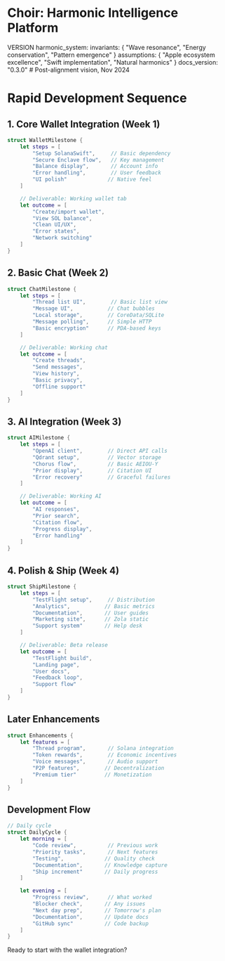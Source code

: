 # Choir: Harmonic Intelligence Platform

VERSION harmonic_system:
invariants: {
"Wave resonance",
"Energy conservation",
"Pattern emergence"
}
assumptions: {
"Apple ecosystem excellence",
"Swift implementation",
"Natural harmonics"
}
docs_version: "0.3.0"  # Post-alignment vision, Nov 2024
# Rapid Development Sequence

## 1. Core Wallet Integration (Week 1)
```swift
struct WalletMilestone {
    let steps = [
        "Setup SolanaSwift",     // Basic dependency
        "Secure Enclave flow",   // Key management
        "Balance display",       // Account info
        "Error handling",        // User feedback
        "UI polish"             // Native feel
    ]

    // Deliverable: Working wallet tab
    let outcome = [
        "Create/import wallet",
        "View SOL balance",
        "Clean UI/UX",
        "Error states",
        "Network switching"
    ]
}
```

## 2. Basic Chat (Week 2)
```swift
struct ChatMilestone {
    let steps = [
        "Thread list UI",        // Basic list view
        "Message UI",           // Chat bubbles
        "Local storage",        // CoreData/SQLite
        "Message polling",      // Simple HTTP
        "Basic encryption"      // PDA-based keys
    ]

    // Deliverable: Working chat
    let outcome = [
        "Create threads",
        "Send messages",
        "View history",
        "Basic privacy",
        "Offline support"
    ]
}
```

## 3. AI Integration (Week 3)
```swift
struct AIMilestone {
    let steps = [
        "OpenAI client",        // Direct API calls
        "Qdrant setup",         // Vector storage
        "Chorus flow",          // Basic AEIOU-Y
        "Prior display",        // Citation UI
        "Error recovery"        // Graceful failures
    ]

    // Deliverable: Working AI
    let outcome = [
        "AI responses",
        "Prior search",
        "Citation flow",
        "Progress display",
        "Error handling"
    ]
}
```

## 4. Polish & Ship (Week 4)
```swift
struct ShipMilestone {
    let steps = [
        "TestFlight setup",     // Distribution
        "Analytics",           // Basic metrics
        "Documentation",       // User guides
        "Marketing site",      // Zola static
        "Support system"       // Help desk
    ]

    // Deliverable: Beta release
    let outcome = [
        "TestFlight build",
        "Landing page",
        "User docs",
        "Feedback loop",
        "Support flow"
    ]
}
```

## Later Enhancements
```swift
struct Enhancements {
    let features = [
        "Thread program",       // Solana integration
        "Token rewards",        // Economic incentives
        "Voice messages",       // Audio support
        "P2P features",        // Decentralization
        "Premium tier"         // Monetization
    ]
}
```

## Development Flow
```swift
// Daily cycle
struct DailyCycle {
    let morning = [
        "Code review",          // Previous work
        "Priority tasks",       // Next features
        "Testing",             // Quality check
        "Documentation",       // Knowledge capture
        "Ship increment"       // Daily progress
    ]

    let evening = [
        "Progress review",      // What worked
        "Blocker check",       // Any issues
        "Next day prep",       // Tomorrow's plan
        "Documentation",       // Update docs
        "GitHub sync"          // Code backup
    ]
}
```

Ready to start with the wallet integration?
